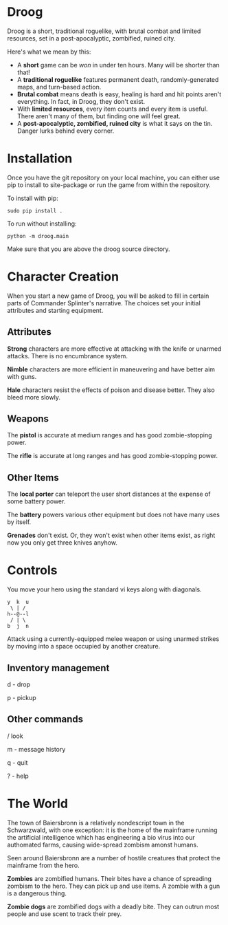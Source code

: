 Droog
=====

Droog is a short, traditional roguelike, with brutal combat and limited
resources, set in a post-apocalyptic, zombified, ruined city.

Here's what we mean by this:
- A **short** game can be _won_ in under ten hours. Many will be shorter than
that!
- A **traditional roguelike** features permanent death, randomly-generated maps,
and turn-based action.
- **Brutal combat** means death is easy, healing is hard and hit points aren't
everything. In fact, in Droog, they don't exist.
- With **limited resources**, every item counts and every item is useful. There
aren't many of them, but finding one will feel great.
- A **post-apocalyptic, zombified, ruined city** is what it says on the tin.
Danger lurks behind every corner.

Installation
============

Once you have the git repository on your local machine, you can either use
pip to install to site-package or run the game from within the repository.

To install with pip:

```
sudo pip install .
```

To run without installing:

```
python -m droog.main
```

Make sure that you are above the droog source directory.

Character Creation
==================

When you start a new game of Droog, you will be asked to fill in certain parts
of Commander Splinter's narrative. The choices set your initial attributes and
starting equipment.

## Attributes

**Strong** characters are more effective at attacking with the knife or unarmed
attacks. There is no encumbrance system.

**Nimble** characters are more efficient in maneuvering and have better aim
with guns.

**Hale** characters resist the effects of poison and disease better. They also
bleed more slowly.

## Weapons

The **pistol** is accurate at medium ranges and has good zombie-stopping power.

The **rifle** is accurate at long ranges and has good zombie-stopping power.

## Other Items

The **local porter** can teleport the user short distances at the expense of
some battery power.

The **battery** powers various other equipment but does not have many uses by
itself.

**Grenades** don't exist. Or, they won't exist when other items exist, as right
now you only get three knives anyhow.

Controls
========

You move your hero using the standard vi keys along with diagonals.

```
y  k  u
 \ | /
h--@--l
 / | \
b  j  n
```

Attack using a currently-equipped melee weapon or using unarmed strikes by
moving into a space occupied by another creature.

## Inventory management

d - drop

p - pickup

## Other commands

/ look

m - message history

q - quit

? - help

The World
=========

The town of Baiersbronn is a relatively nondescript town in the Schwarzwald,
with one exception: it is the home of the mainframe running the artificial
intelligence which has engineering a bio virus into our authomated farms,
causing wide-spread zombism amonst humans.

Seen around Baiersbronn are a number of hostile creatures that protect the
mainframe from the hero.

**Zombies** are zombified humans. Their bites have a chance of spreading
zombism to the hero. They can pick up and use items. A zombie with a gun is
a dangerous thing.

**Zombie dogs** are zombified dogs with a deadly bite. They can outrun most
people and use scent to track their prey.

